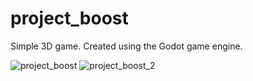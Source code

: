 # project_boost
Simple 3D game. Created using the Godot game engine.

![project_boost](https://github.com/nielsenchristoffer93/project_boost/assets/6544118/00cf15cc-ecfc-4eb4-b5b1-7a4c67a4d65a)
![project_boost_2](https://github.com/nielsenchristoffer93/project_boost/assets/6544118/046a0432-a52e-4fb7-8adf-23787480164c)
